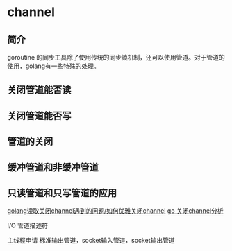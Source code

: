 # channel

## 简介

goroutine 的同步工具除了使用传统的同步锁机制，还可以使用管道。对于管道的使用，golang有一些特殊的处理。

## 关闭管道能否读

## 关闭管道能否写

## 管道的关闭

## 缓冲管道和非缓冲管道

## 只读管道和只写管道的应用

[golang读取关闭channel遇到的问题/如何优雅关闭channel](https://studygolang.com/articles/12763?fr=sidebar)
[go 关闭channel分析](https://blog.csdn.net/tenfer_fan/article/details/54932798)

I/O 管道描述符

主线程申请 标准输出管道，socket输入管道，socket输出管道

